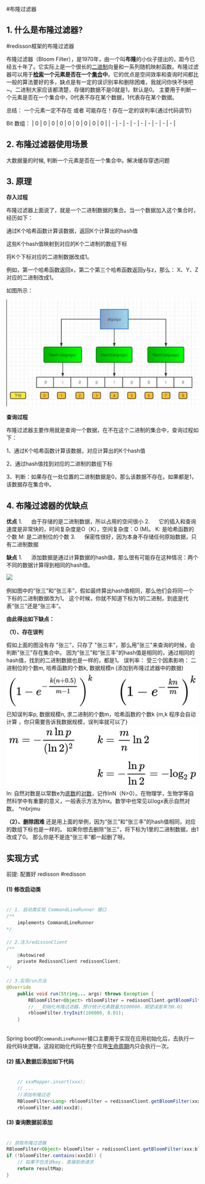 #布隆过滤器

## 1. 什么是布隆过滤器?
#redisson框架的布隆过滤器

布隆过滤器（Bloom Filter），是1970年，由一个叫**布隆**的小伙子提出的，距今已经五十年了。它实际上是一个很长的[二进制](https://baike.baidu.com/item/%E4%BA%8C%E8%BF%9B%E5%88%B6/361457)向量和一系列随机映射函数。布隆过滤器可以用于[**检索**](https://baike.baidu.com/item/%E6%A3%80%E7%B4%A2/11003896)**一个元素是否在一个**[**集合**](https://baike.baidu.com/item/%E9%9B%86%E5%90%88/2908117)**中**。它的优点是空间效率和查询时间都比一般的算法要好的多，缺点是有一定的误识别率和删除困难，我就问你快不快吧~。二进制大家应该都清楚，存储的数据不是0就是1，默认是0。
主要用于判断一个元素是否在一个集合中，0代表不存在某个数据，1代表存在某个数据。 

总结： 一个元素一定不存在 或者 可能存在！存在一定的误判率{通过代码调节}

Bit 数组：
| 0 | 0 | 0 | 0 | 0 | 0 | 0 | 0 | 0 |
| - | - | - | - | - | - | - | - | - |



## 2. 布隆过滤器使用场景

大数据量的时候, 判断一个元素是否在一个集合中。解决缓存穿透问题



## 3. 原理

**存入过程**

布隆过滤器上面说了，就是一个二进制数据的集合。当一个数据加入这个集合时，经历如下：

通过K个哈希函数计算该数据，返回K个计算出的hash值

这些K个hash值映射到对应的K个二进制的数组下标

将K个下标对应的二进制数据改成1。

例如，第一个哈希函数返回x，第二个第三个哈希函数返回y与z，那么： X、Y、Z对应的二进制改成1。

如图所示：

![](image/Pasted%20image%2020221206234323.png)

**查询过程**

布隆过滤器主要作用就是查询一个数据，在不在这个二进制的集合中，查询过程如下：

1、通过K个哈希函数计算该数据，对应计算出的K个hash值

2、通过hash值找到对应的二进制的数组下标

3、判断：如果存在一处位置的二进制数据是0，那么该数据不存在。如果都是1，该数据存在集合中。


## 4. 布隆过滤器的优缺点

**优点**
1.      由于存储的是二进制数据，所以占用的空间很小
2.      它的插入和查询速度是非常快的，时间复杂度是O（K），空间复杂度：O (M)。
K: 是哈希函数的个数
M: 是二进制位的个数
3.      保密性很好，因为本身不存储任何原始数据，只有二进制数据

**缺点**
1.      添加数据是通过计算数据的hash值，那么很有可能存在这种情况：两个不同的数据计算得到相同的hash值。

![](file:///C:/Users/damu/AppData/Local/Temp/msohtmlclip1/01/clip_image004.jpg)

例如图中的“张三”和“张三丰”，假如最终算出hash值相同，那么他们会将同一个下标的二进制数据改为1。
这个时候，你就不知道下标为1的二进制，到底是代表“张三”还是“张三丰”。


**由此得出如下缺点：**

**（1）、存在误判**

假如上面的图没有存 "张三"，只存了 "张三丰"，那么用"张三"来查询的时候，会判断"张三"存在集合中。
因为“张三”和“张三丰”的hash值是相同的，通过相同的hash值，找到的二进制数据也是一样的，都是1。
误判率：
 受三个因素影响： 二进制位的个数m, 哈希函数的个数k, 数据规模n (添加到布隆过滤器中的数据)
  ![](image/Pasted%20image%2020221206234530.png)
   已知误判率p, 数据规模n, 求二进制的个数m，哈希函数的个数k {m,k 程序会自动计算 ，你只需要告诉我数据规模，误判率就可以了}
   ![](image/Pasted%20image%2020221206234712.png)
ln: 自然对数是以常数e为[底数](https://baike.baidu.com/item/%E5%BA%95%E6%95%B0/5416651)的[对数](https://baike.baidu.com/item/%E5%AF%B9%E6%95%B0/91326)，记作lnN（N>0）。在物理学，生物学等自然科学中有重要的意义，一般表示方法为lnx。数学中也常见以logx表示自然对数。 ^mbrjmu

**（2）、删除困难**
还是用上面的举例，因为“张三”和“张三丰”的hash值相同，对应的数组下标也是一样的。
如果你想去删除“张三”，将下标为1里的二进制数据，由1改成了0。
那么你是不是连“张三丰”都一起删了呀。


## 实现方式
前提: 配置好 redisson #redisson
####  (1) 修改启动类
```java

// 1. 启动类实现 CommandLineRunner 接口
/**  
	implements CommandLineRunner 
*/

// 2.注入redissonClient
/** 
	@Autowired 
	private RedissonClient redissonClient; 
*/

// 3.实现run方法
@Override  
    public void run(String... args) throws Exception {  
        RBloomFilter<Object> rbloomFilter = redissonClient.getBloomFilter(xxx:bloom:filter);  //xxx:bloom:filter 可以配置在常量类里
        //_ _初始化布隆过滤器，预计统计元素数量为100000，期望误差率为0.01 
        rbloomFilter.tryInit(100000, 0.01);  
    }
   
```
Spring boot的`CommandLineRunner`接口主要用于实现在应用初始化后，去执行一段代码块逻辑，这段初始化代码在整个应用[生命周期](https://so.csdn.net/so/search?q=%E7%94%9F%E5%91%BD%E5%91%A8%E6%9C%9F&spm=1001.2101.3001.7020)内只会执行一次。
####  (2) 插入数据后添加如下代码
```java

	// xxxMapper.insert(xxx);
	// ... 
    //添加布隆过滤
    RBloomFilter<Long> rbloomFilter = redissonClient.getBloomFilter(xxx:bloom:filter);  
    rbloomFilter.add(xxxId);
```

#### (3) 查询数据前添加
```java
  
// 获取布隆过滤器  
RBloomFilter<Object> bloomFilter = redissonClient.getBloomFilter(xxx:bloom:filter);  
if (!bloomFilter.contains(xxxId)) {  
    // 如果不包含该key. 直接拒绝请求  
    return resultMap;  
}
```